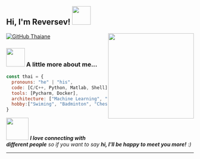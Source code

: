 <h2> Hi, I'm Reversev! <img src="https://media.giphy.com/media/mGcNjsfWAjY5AEZNw6/giphy.gif" width="50"></h2>
<img align='right' src="https://media.giphy.com/media/ieyl9zmCjO4b4t6qoY/giphy.gif" width="230">
</em></p>

[![GitHub Thaiane](https://img.shields.io/github/followers/thaiane?label=follow&style=social)]([https://github.com/Reversev](https://github.com/Reversev))


### <img src="https://media.giphy.com/media/VgCDAzcKvsR6OM0uWg/giphy.gif" width="50"> A little more about me...  

```javascript
const thai = {
  pronouns: "he" | "his",
  code: [C/C++, Python, Matlab, Shell],
  tools: [Pycharm, Docker],
  architecture: ["Machine Learning", "Model Deployment", "interest-driven"]
  hobby:["Swiming", "Badminton", "Chess"]
}
```

<img src="https://media.giphy.com/media/LnQjpWaON8nhr21vNW/giphy.gif" width="60"> <em><b>I love connecting with different people</b> so if you want to say <b>hi, I'll be happy to meet you more!</b> :)</em>

---
